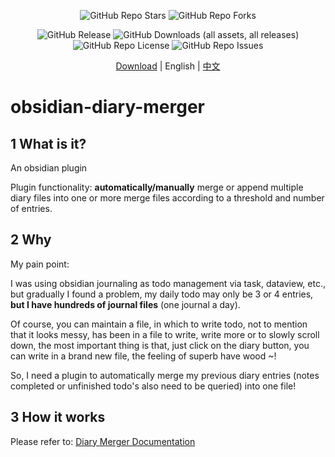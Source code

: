 <p align="center">
  <img alt="GitHub Repo Stars" src="https://img.shields.io/github/stars/lspzc/obsidian-diary-merger">
  <img alt="GitHub Repo Forks" src="https://img.shields.io/github/forks/lspzc/obsidian-diary-merger">
</p>

<p align="center">
  <img alt="GitHub Release" src="https://img.shields.io/github/v/release/lspzc/obsidian-diary-merger">
  <img alt="GitHub Downloads (all assets, all releases)" src="https://img.shields.io/github/downloads/lspzc/obsidian-diary-merger/total">
  <img alt="GitHub Repo License" src="https://img.shields.io/github/license/lspzc/obsidian-diary-merger">
  <img alt="GitHub Repo Issues" src="https://img.shields.io/github/issues/lspzc/obsidian-diary-merger">
</p>

<p align="center">
  <a href="https://github.com/lspzc/obsidian-diary-merger/releases/download/v-1.1.0-bata/obsidian-diary-merger-v-1.1.0-bata.zip">Download</a> |
  English |
  <a href="./README_CN.md">中文</a>
</p>

# obsidian-diary-merger

## 1 What is it?

An obsidian plugin

Plugin functionality: **automatically/manually** merge or append multiple diary files into one or more merge files according to a threshold and number of entries.

## 2 Why

My pain point:

I was using obsidian journaling as todo management via task, dataview, etc., but gradually I found a problem, my daily todo may only be 3 or 4 entries, **but I have hundreds of journal files** (one journal a day).

Of course, you can maintain a file, in which to write todo, not to mention that it looks messy, has been in a file to write, write more or to slowly scroll down, the most important thing is that, just click on the diary button, you can write in a brand new file, the feeling of superb have wood ~!

So, I need a plugin to automatically merge my previous diary entries (notes completed or unfinished todo's also need to be queried) into one file!

## 3 How it works

Please refer to: [Diary Merger Documentation](https://github.com/lspzc/obsidian-diary-merger/blob/master/documentation/%E6%8F%92%E4%BB%B6%EF%BC%9ADiary%20Merger%20%E8%AF%B4%E6%98%8E%E6%96%87%E6%A1%A3.md)
